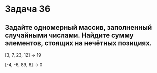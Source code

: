 # Задача 36 #
## Задайте одномерный массив, заполненный случайными числами. Найдите сумму элементов, стоящих на нечётных позициях. ##

[3, 7, 23, 12] -> 19

[-4, -6, 89, 6] -> 0